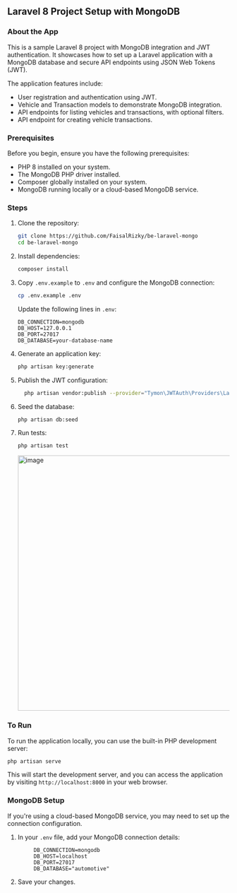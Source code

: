 ## Laravel 8 Project Setup with MongoDB

### About the App

This is a sample Laravel 8 project with MongoDB integration and JWT authentication. It showcases how to set up a Laravel application with a MongoDB database and secure API endpoints using JSON Web Tokens (JWT).

The application features include:

- User registration and authentication using JWT.
- Vehicle and Transaction models to demonstrate MongoDB integration.
- API endpoints for listing vehicles and transactions, with optional filters.
- API endpoint for creating vehicle transactions.

### Prerequisites

Before you begin, ensure you have the following prerequisites:

- PHP 8 installed on your system.
- The MongoDB PHP driver installed.
- Composer globally installed on your system.
- MongoDB running locally or a cloud-based MongoDB service.

### Steps

1. Clone the repository:
   ```bash
   git clone https://github.com/FaisalRizky/be-laravel-mongo
   cd be-laravel-mongo
   ```

2. Install dependencies:
   ```bash
   composer install
   ```

3. Copy `.env.example` to `.env` and configure the MongoDB connection:
   ```bash
   cp .env.example .env
   ```
   Update the following lines in `.env`:
   ```dotenv
   DB_CONNECTION=mongodb
   DB_HOST=127.0.0.1
   DB_PORT=27017
   DB_DATABASE=your-database-name
   ```

4. Generate an application key:
   ```bash
   php artisan key:generate
   ```
5. Publish the JWT configuration:
   ```bash
     php artisan vendor:publish --provider="Tymon\JWTAuth\Providers\LaravelServiceProvider"
   ```
6. Seed the database:
   ```bash
   php artisan db:seed
   ```

7. Run tests:
   ```bash
   php artisan test
   ```
    <img width="578" alt="image" src="https://github.com/FaisalRizky/be-laravel-mongo/assets/25649669/f6266852-d451-4337-8e46-1fecd433fde7">


### To Run

To run the application locally, you can use the built-in PHP development server:

```bash
php artisan serve
```

This will start the development server, and you can access the application by visiting `http://localhost:8000` in your web browser.


### MongoDB Setup

If you're using a cloud-based MongoDB service, you may need to set up the connection configuration.

1. In your `.env` file, add your MongoDB connection details:
   ```dotenv
        DB_CONNECTION=mongodb
        DB_HOST=localhost
        DB_PORT=27017
        DB_DATABASE="automotive"
   ```

2. Save your changes.
